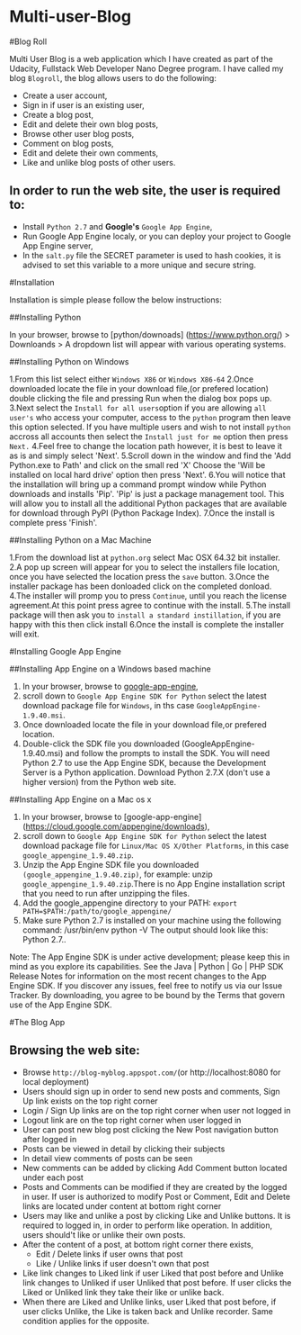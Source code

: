 # Multi-user-Blog

#Blog Roll

Multi User Blog is a web application which I have created as part of the Udacity, Fullstack Web Developer Nano Degree program. I have called my blog `Blogroll`, the blog allows users to do the following:

* Create a user account,
* Sign in if user is an existing user,
* Create a blog post,
* Edit and delete their own blog posts,
* Browse other user blog posts,
* Comment on blog posts,
* Edit and delete their own comments,
* Like and unlike blog posts of other users.

## In order to run the web site, the user is required to:

 * Install `Python 2.7` and **Google's** `Google App Engine`,
 * Run Google App Engine localy, or you can deploy your project to Google App Engine server,
 * In the `salt.py` file the SECRET parameter is used to hash cookies, it is advised to set this variable to a more unique and secure string.

#Installation

Installation is simple please follow the below instructions:

##Installing Python

In your browser, browse to [python/downoads] (https://www.python.org/) > Downloands > A dropdown list will appear with various operating systems.

##Installing Python on Windows

1.From this list select either `Windows X86` or `Windows X86-64`
2.Once downloaded locate the file in your download file,(or prefered location) double clicking the file and pressing Run when the dialog box pops up.
3.Next select the `Install for all users`option if you are allowing `all user's` who access your computer, access to the `python` program then leave this option selected. If you have multiple users and wish to not install `python` accross all accounts then select the `Install just for me` option then press `Next.`
4.Feel free to change the location path however, it is best to leave it as is and simply select 'Next'.
5.Scroll down in the window and find the 'Add Python.exe to Path' and click on the small red 'X' Choose the 'Will be installed on local hard drive' option then press 'Next'.
6.You will notice that the installation will bring up a command prompt window while Python downloads and installs 'Pip'. 'Pip' is just a package management tool. This will allow you to install all the additional Python packages that are available for download through PyPI (Python Package Index).
7.Once the install is complete press 'Finish'.

##Installing Python on a Mac Machine

1.From the download list at `python.org` select Mac OSX 64.32 bit installer.
2.A pop up screen will appear for you to select the installers file location, once you have selected the location press the `save` button.
3.Once the installer package has been donloaded click on the completed donload.
4.The installer will promp you to press `Continue`, until you reach the license agreement.At this point press agree to continue with the install.
5.The install package will then ask you to `install a standard instillation`, if you are happy with this then click install
6.Once the install is complete the installer will exit.

#Installing Google App Engine

##Installing App Engine on a Windows based machine

1. In your browser, browse to [google-app-engine](https://cloud.google.com/appengine/downloads),
2. scroll down to `Google App Engine SDK for Python` select the latest download package file for `Windows`, in ths case `GoogleAppEngine-1.9.40.msi`.
3. Once downloaded locate the file in your download file,or prefered location.
4. Double-click the SDK file you downloaded (GoogleAppEngine-1.9.40.msi) and follow the prompts to install the SDK.
You will need Python 2.7 to use the App Engine SDK, because the Development Server is a Python application. Download Python 2.7.X (don't use a higher version) from the Python web site.

##Installing App Engine on a Mac os x

1. In your browser, browse to [google-app-engine] (https://cloud.google.com/appengine/downloads),
2. scroll down to `Google App Engine SDK for Python` select the latest download package file for `Linux/Mac OS X/Other Platforms`, in this case `google_appengine_1.9.40.zip`.
3. Unzip the App Engine SDK file you downloaded `(google_appengine_1.9.40.zip)`, for example:
unzip `google_appengine_1.9.40.zip`.There is no App Engine installation script that you need to run after unzipping the files.
4. Add the google_appengine directory to your PATH: `export PATH=$PATH:/path/to/google_appengine/` 
5. Make sure Python 2.7 is installed on your machine using the following command:
/usr/bin/env python -V
The output should look like this: Python 2.7.<number>.

Note: The App Engine SDK is under active development; please keep this in mind as you explore its capabilities. See the Java | Python | Go | PHP SDK Release Notes for information on the most recent changes to the App Engine SDK. If you discover any issues, feel free to notify us via our Issue Tracker.
By downloading, you agree to be bound by the Terms that govern use of the App Engine SDK.

#The Blog App

## Browsing the web site:
 * Browse `http://blog-myblog.appspot.com/`(or http://localhost:8080 for local deployment)
 * Users should sign up in order to send new posts and comments, Sign Up link exists
on the top right corner
 * Login / Sign Up links are on the top right corner when user not logged in
 * Logout link are on the top right corner when user logged in
 * User can post new blog post clicking the New Post navigation button after logged in
 * Posts can be viewed in detail by clicking their subjects
 * In detail view comments of posts can be seen
 * New comments can be added by clicking Add Comment button located under each post
 * Posts and Comments can be modified if they are created by the logged in user.
If user is authorized to modify Post or Comment, Edit and Delete links are located under
content at bottom right corner
 * Users may like and unlike a post by clicking Like and Unlike buttons. It is required
to logged in, in order to perform like operation. In addition, users should't like or
unlike their own posts.
 * After the content of a post, at bottom right corner there exists,
 	* Edit / Delete links if user owns that post
 	* Like / Unlike links if user doesn't own that post
 * Like link changes to Liked link if user Liked that post before and Unlike link changes
to Unliked if user Unliked that post before. If user clicks the Liked or Unliked link
they take their like or unlike back.
 * When there are Liked and Unlike links, user Liked that post before, if user clicks
Unlike, the Like is taken back and Unlike recorder.
Same condition applies for the opposite.
